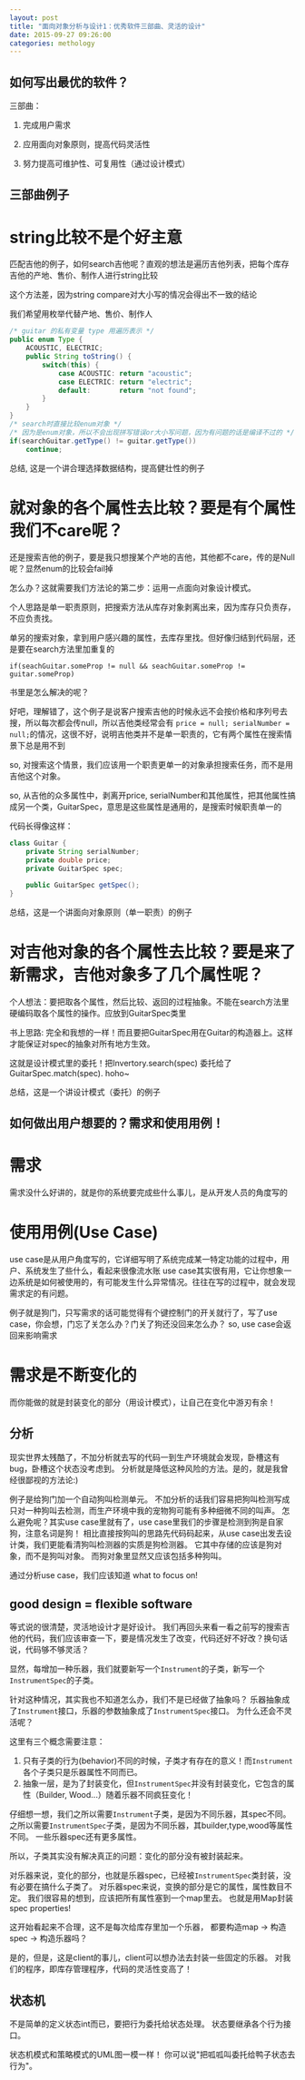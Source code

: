 ```yaml
---
layout: post
title: "面向对象分析与设计1：优秀软件三部曲、灵活的设计"
date: 2015-09-27 09:26:00
categories: methology
---
```


## 如何写出最优的软件？

三部曲：

1. 完成用户需求

2. 应用面向对象原则，提高代码灵活性

3. 努力提高可维护性、可复用性（通过设计模式）

## 三部曲例子

# string比较不是个好主意

匹配吉他的例子，如何search吉他呢？直观的想法是遍历吉他列表，把每个库存吉他的产地、售价、制作人进行string比较

这个方法差，因为string compare对大小写的情况会得出不一致的结论

我们希望用枚举代替产地、售价、制作人

```java
/* guitar 的私有变量 type 用遍历表示 */
public enum Type {
    ACOUSTIC, ELECTRIC;
    public String toString() {
        switch(this) {
            case ACOUSTIC: return "acoustic";
            case ELECTRIC: return "electric";
            default:       return "not found";
        }
    }
}
/* search时直接比较enum对象 */
/* 因为是enum对象，所以不会出现拼写错误or大小写问题，因为有问题的话是编译不过的 */
if(searchGuitar.getType() != guitar.getType())
    continue;
```

总结, 这是一个讲合理选择数据结构，提高健壮性的例子


# 就对象的各个属性去比较？要是有个属性我们不care呢？

还是搜索吉他的例子，要是我只想搜某个产地的吉他，其他都不care，传的是Null呢？显然enum的比较会fail掉

怎么办？这就需要我们方法论的第二步：运用一点面向对象设计模式。

个人思路是单一职责原则，把搜索方法从库存对象剥离出来，因为库存只负责存，不应负责找。

单另的搜索对象，拿到用户感兴趣的属性，去库存里找。但好像归结到代码层，还是要在search方法里加重复的

`if(seachGuitar.someProp != null && seachGuitar.someProp != guitar.someProp)`

书里是怎么解决的呢？

好吧，理解错了，这个例子是说客户搜索吉他的时候永远不会按价格和序列号去搜，所以每次都会传null，所以吉他类经常会有
`price = null; serialNumber = null;`的情况，这很不好，说明吉他类并不是单一职责的，它有两个属性在搜索情景下总是用不到

so, 对搜索这个情景，我们应该用一个职责更单一的对象承担搜索任务，而不是用吉他这个对象。

so, 从吉他的众多属性中，剥离开price, serialNumber和其他属性，把其他属性搞成另一个类，GuitarSpec，意思是这些属性是通用的，是搜索时候职责单一的

代码长得像这样：

```java
class Guitar {
    private String serialNumber;
    private double price;
    private GuitarSpec spec;

    public GuitarSpec getSpec();
}
```

总结，这是一个讲面向对象原则（单一职责）的例子

# 对吉他对象的各个属性去比较？要是来了新需求，吉他对象多了几个属性呢？

个人想法：要把取各个属性，然后比较、返回的过程抽象。不能在search方法里硬编码取各个属性的操作。应放到GuitarSpec类里

书上思路: 完全和我想的一样！而且要把GuitarSpec用在Guitar的构造器上。这样才能保证对spec的抽象对所有地方生效。

这就是设计模式里的委托！把Invertory.search(spec) 委托给了 GuitarSpec.match(spec). hoho~

总结，这是一个讲设计模式（委托）的例子


## 如何做出用户想要的？需求和使用用例！

# 需求

需求没什么好讲的，就是你的系统要完成些什么事儿，是从开发人员的角度写的

# 使用用例(Use Case)

use case是从用户角度写的，它详细写明了系统完成某一特定功能的过程中，用户、系统发生了些什么，看起来很像流水账
use case其实很有用，它让你想象一边系统是如何被使用的，有可能发生什么异常情况。往往在写的过程中，就会发现需求定的有问题。

例子就是狗门，只写需求的话可能觉得有个键控制门的开关就行了，写了use case，你会想，门忘了关怎么办？门关了狗还没回来怎么办？
so, use case会返回来影响需求

# 需求是不断变化的

而你能做的就是封装变化的部分（用设计模式），让自己在变化中游刃有余！

## 分析

现实世界太残酷了，不加分析就去写的代码一到生产环境就会发现，卧槽这有bug，卧槽这个状态没考虑到。
分析就是降低这种风险的方法。是的，就是我曾经很鄙视的方法论:)

例子是给狗门加一个自动狗叫检测单元。
不加分析的话我们容易把狗叫检测写成只对一种狗叫去检测，而生产环境中我的宠物狗可能有多种细微不同的叫声。
怎么避免呢？其实use case里就有了，use case里我们的步骤是检测到狗是自家狗，注意名词是狗！
相比直接按狗叫的思路先代码码起来，从use case出发去设计类，我们更能看清狗叫检测器的实质是狗检测器。
它其中存储的应该是狗对象，而不是狗叫对象。
而狗对象里显然又应该包括多种狗叫。

通过分析use case，我们应该知道 what to focus on!

## good design = flexible software

等式说的很清楚，灵活地设计才是好设计。
我们再回头来看一看之前写的搜索吉他的代码，我们应该审查一下，要是情况发生了改变，代码还好不好改？换句话说，代码够不够灵活？

显然，每增加一种乐器，我们就要新写一个`Instrument`的子类，新写一个`InstrumentSpec`的子类。

针对这种情况，其实我也不知道怎么办，我们不是已经做了抽象吗？
乐器抽象成了`Instrument`接口，乐器的参数抽象成了`InstrumentSpec`接口。
为什么还会不灵活呢？

这里有三个概念需要注意：

1. 只有子类的行为(behavior)不同的时候，子类才有存在的意义！而`Instrument`各个子类只是乐器属性不同而已。
2. 抽象一层，是为了封装变化，但`InstrumentSpec`并没有封装变化，它包含的属性（Builder, Wood...）随着乐器不同疯狂变化！

仔细想一想，我们之所以需要`Instrument`子类，是因为不同乐器，其spec不同。
之所以需要`InstrumentSpec`子类，是因为不同乐器，其builder,type,wood等属性不同。
一些乐器spec还有更多属性。

所以，子类其实没有解决真正的问题：变化的部分没有被封装起来。

对乐器来说，变化的部分，也就是乐器spec，已经被`InstrumentSpec`类封装，没有必要在搞什么子类了。
对乐器spec来说，变换的部分是它的属性，属性数目不定。
我们很容易的想到，应该把所有属性塞到一个map里去。
也就是用Map封装spec properties!

这开始看起来不合理，这不是每次给库存里加一个乐器，
都要构造map -> 构造spec -> 构造乐器吗？

是的，但是，这是client的事儿，client可以想办法去封装一些固定的乐器。
对我们的程序，即库存管理程序，代码的灵活性变高了！

## 状态机

不是简单的定义状态int而已，要把行为委托给状态处理。
状态要继承各个行为接口。

状态机模式和策略模式的UML图一模一样！
你可以说"把呱呱叫委托给鸭子状态去行为"。